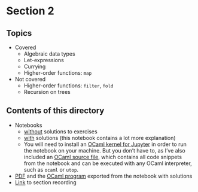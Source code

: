 # Section 2

## Topics
- Covered
  - Algebraic data types
  - Let-expressions
  - Currying
  - Higher-order functions: `map`
- Not covered
  - Higher-order functions: `filter`, `fold`
  - Recursion on trees

## Contents of this directory
- Notebooks
  - [without](section-02-no-solution.ipynb) solutions to exercises
  - [with](./section-02.ipynb) solutions (this notebook contains a lot more explanation)
  - You will need to install an [OCaml kernel for Jupyter](https://github.com/akabe/ocaml-jupyter) in order to run the notebook on your machine. But you don’t have to, as I’ve also included an [OCaml source file](section-02.ml), which contains all code snippets from the notebook and can be executed with any OCaml interpreter, such as `ocaml` or `utop`.
- [PDF](section-02.pdf) and the [OCaml program](section-02.ml) exported from the notebook with solutions
- [Link](https://www.youtube.com/watch?v=aS32CLmRq7s) to section recording